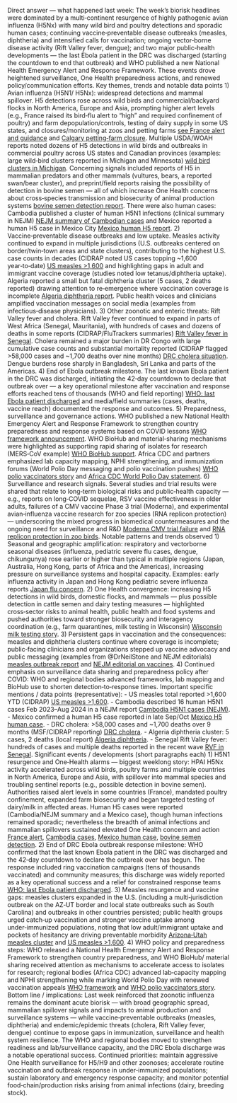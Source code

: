 Direct answer — what happened last week:  The week’s biorisk headlines were dominated by a multi‑continent resurgence of highly pathogenic avian influenza (H5Nx) with many wild bird and poultry detections and sporadic human cases; continuing vaccine‑preventable disease outbreaks (measles, diphtheria) and intensified calls for vaccination; ongoing vector‑borne disease activity (Rift Valley fever, dengue); and two major public‑health developments — the last Ebola patient in the DRC was discharged (starting the countdown to end that outbreak) and WHO published a new National Health Emergency Alert and Response Framework. These events drove heightened surveillance, One Health preparedness actions, and renewed policy/communication efforts. Key themes, trends and notable data points 1) Avian influenza (H5N1/ H5Nx): widespread detections and mammal spillover. H5 detections rose across wild birds and commercial/backyard flocks in North America, Europe and Asia, prompting higher alert levels (e.g., France raised its bird‑flu alert to “high” and required confinement of poultry) and farm depopulation/controls, testing of dairy supply in some US states, and closures/monitoring at zoos and petting farms [see France alert and guidance](https://x.com/FluTrackers/status/1980607452547612971) and [Calgary petting‑farm closure](https://x.com/FluTrackers/status/1980244803616190679). Multiple USDA/WOAH reports noted dozens of H5 detections in wild birds and outbreaks in commercial poultry across US states and Canadian provinces (examples: large wild‑bird clusters reported in Michigan and Minnesota) [wild bird clusters in Michigan](https://x.com/FluTrackers/status/1981353239103599057). Concerning signals included reports of H5 in mammalian predators and other mammals (vultures, bears, a reported swan/bear cluster), and preprint/field reports raising the possibility of detection in bovine semen — all of which increase One Health concerns about cross‑species transmission and biosecurity of animal production systems [bovine semen detection report](https://x.com/FluTrackers/status/1979627152967647626). There were also human cases: Cambodia published a cluster of human H5N1 infections (clinical summary in NEJM) [NEJM summary of Cambodian cases](https://x.com/NEJM/status/1981722588490711313) and Mexico reported a human H5 case in Mexico City [Mexico human H5 report](https://x.com/FluTrackers/status/1979664738327154982). 2) Vaccine‑preventable disease outbreaks and low uptake. Measles activity continued to expand in multiple jurisdictions (U.S. outbreaks centered on border/twin‑town areas and state clusters), contributing to the highest U.S. case counts in decades (CIDRAP noted US cases topping ~1,600 year‑to‑date) [US measles >1,600](https://x.com/CIDRAP/status/1981091631920013775) and highlighting gaps in adult and immigrant vaccine coverage (studies noted low tetanus/diphtheria uptake). Algeria reported a small but fatal diphtheria cluster (5 cases, 2 deaths reported) drawing attention to re‑emergence where vaccination coverage is incomplete [Algeria diphtheria report](https://x.com/FluTrackers/status/1980305310767333873). Public health voices and clinicians amplified vaccination messages on social media (examples from infectious‑disease physicians). 3) Other zoonotic and enteric threats: Rift Valley fever and cholera. Rift Valley fever continued to expand in parts of West Africa (Senegal, Mauritania), with hundreds of cases and dozens of deaths in some reports (CIDRAP/FluTrackers summaries) [Rift Valley fever in Senegal](https://x.com/FluTrackers/status/1980245547589267846). Cholera remained a major burden in DR Congo with large cumulative case counts and substantial mortality reported (CIDRAP flagged >58,000 cases and ~1,700 deaths over nine months) [DRC cholera situation](https://x.com/CIDRAP/status/1981787008675480065). Dengue burdens rose sharply in Bangladesh, Sri Lanka and parts of the Americas. 4) End of Ebola outbreak milestone. The last known Ebola patient in the DRC was discharged, initiating the 42‑day countdown to declare that outbreak over — a key operational milestone after vaccination and response efforts reached tens of thousands (WHO and field reporting) [WHO: last Ebola patient discharged](https://x.com/WHO/status/1979895589577068840) and media/field summaries (cases, deaths, vaccine reach) documented the response and outcomes. 5) Preparedness, surveillance and governance actions. WHO published a new National Health Emergency Alert and Response Framework to strengthen country preparedness and response systems based on COVID lessons [WHO framework announcement](https://x.com/WHO/status/1981351992006946985). WHO BioHub and material‑sharing mechanisms were highlighted as supporting rapid sharing of isolates for research (MERS‑CoV example) [WHO BioHub support](https://x.com/mvankerkhove/status/1981342566701551859). Africa CDC and partners emphasized lab capacity mapping, NPHI strengthening, and immunization forums (World Polio Day messaging and polio vaccination pushes) [WHO polio vaccinators story](https://x.com/WHO/status/1982009239338983906) and [Africa CDC World Polio Day statement](https://x.com/AfricaCDC/status/1981707287400939542). 6) Surveillance and research signals. Several studies and trial results were shared that relate to long‑term biological risks and public‑health capacity — e.g., reports on long‑COVID sequelae, RSV vaccine effectiveness in older adults, failures of a CMV vaccine Phase 3 trial (Moderna), and experimental avian‑influenza vaccine research for zoo species (RNA replicon protection) — underscoring the mixed progress in biomedical countermeasures and the ongoing need for surveillance and R&D [Moderna CMV trial failure](https://x.com/statnews/status/1981364767441736056) and [RNA replicon protection in zoo birds](https://x.com/FluTrackers/status/1980448885496823925). Notable patterns and trends observed 1) Seasonal and geographic amplification: respiratory and vectorborne seasonal diseases (influenza, pediatric severe flu cases, dengue, chikungunya) rose earlier or higher than typical in multiple regions (Japan, Australia, Hong Kong, parts of Africa and the Americas), increasing pressure on surveillance systems and hospital capacity. Examples: early influenza activity in Japan and Hong Kong pediatric severe influenza reports [Japan flu concern](https://x.com/FluTrackers/status/1980728436013383728). 2) One Health convergence: increasing H5 detections in wild birds, domestic flocks, and mammals — plus possible detection in cattle semen and dairy testing measures — highlighted cross‑sector risks to animal health, public health and food systems and pushed authorities toward stronger biosecurity and interagency coordination (e.g., farm quarantines, milk testing in Wisconsin) [Wisconsin milk testing story](https://x.com/FluTrackers/status/1981793097014292724). 3) Persistent gaps in vaccination and the consequences: measles and diphtheria clusters continue where coverage is incomplete; public‑facing clinicians and organizations stepped up vaccine advocacy and public messaging (examples from @DrNeilStone and NEJM editorials) [measles outbreak report](https://x.com/CIDRAP/status/1981797196451201037) and [NEJM editorial on vaccines](https://x.com/NEJM/status/1980680651474125162). 4) Continued emphasis on surveillance data sharing and preparedness policy after COVID: WHO and regional bodies advanced frameworks, lab mapping and BioHub use to shorten detection‑to‑response times. Important specific mentions / data points (representative): - US measles total reported >1,600 YTD (CIDRAP) [US measles >1,600](https://x.com/CIDRAP/status/1981091631920013775). - Cambodia described 16 human H5N1 cases Feb 2023–Aug 2024 in a NEJM report [Cambodia H5N1 cases (NEJM)](https://x.com/NEJM/status/1981722588490711313). - Mexico confirmed a human H5 case reported in late Sep/Oct [Mexico H5 human case](https://x.com/FluTrackers/status/1979664738327154982). - DRC cholera: >58,000 cases and ~1,700 deaths over 9 months (MSF/CIDRAP reporting) [DRC cholera](https://x.com/CIDRAP/status/1981787008675480065). - Algeria diphtheria cluster: 5 cases, 2 deaths (local report) [Algeria diphtheria](https://x.com/FluTrackers/status/1980305310767333873). - Senegal Rift Valley fever: hundreds of cases and multiple deaths reported in the recent wave [RVF in Senegal](https://x.com/FluTrackers/status/1980245547589267846). Significant events / developments (short paragraphs each) 1) H5N1 resurgence and One‑Health alarms — biggest weeklong story: HPAI H5Nx activity accelerated across wild birds, poultry farms and multiple countries in North America, Europe and Asia, with spillover into mammal species and troubling sentinel reports (e.g., possible detection in bovine semen). Authorities raised alert levels in some countries (France), mandated poultry confinement, expanded farm biosecurity and began targeted testing of dairy/milk in affected areas. Human H5 cases were reported (Cambodia/NEJM summary and a Mexico case), though human infections remained sporadic; nevertheless the breadth of animal infections and mammalian spillovers sustained elevated One Health concern and action [France alert](https://x.com/FluTrackers/status/1980607452547612971), [Cambodia cases](https://x.com/NEJM/status/1981722588490711313), [Mexico human case](https://x.com/FluTrackers/status/1979664738327154982), [bovine semen detection](https://x.com/FluTrackers/status/1979627152967647626). 2) End of DRC Ebola outbreak response milestone: WHO confirmed that the last known Ebola patient in the DRC was discharged and the 42‑day countdown to declare the outbreak over has begun. The response included ring vaccination campaigns (tens of thousands vaccinated) and community measures; this discharge was widely reported as a key operational success and a relief for constrained response teams [WHO: last Ebola patient discharged](https://x.com/WHO/status/1979895589577068840). 3) Measles resurgence and vaccine gaps: measles clusters expanded in the U.S. (including a multi‑jurisdiction outbreak on the AZ‑UT border and local state outbreaks such as South Carolina) and outbreaks in other countries persisted; public health groups urged catch‑up vaccination and stronger vaccine uptake among under‑immunized populations, noting that low adult/immigrant uptake and pockets of hesitancy are driving preventable morbidity [Arizona‑Utah measles cluster](https://x.com/CIDRAP/status/1981797196451201037) and [US measles >1,600](https://x.com/CIDRAP/status/1981091631920013775). 4) WHO policy and preparedness steps: WHO released a National Health Emergency Alert and Response Framework to strengthen country preparedness, and WHO BioHub/ material sharing received attention as mechanisms to accelerate access to isolates for research; regional bodies (Africa CDC) advanced lab‑capacity mapping and NPHI strengthening while marking World Polio Day with renewed vaccination appeals [WHO framework](https://x.com/WHO/status/1981351992006946985) and [WHO polio vaccinators story](https://x.com/WHO/status/1982009239338983906). Bottom line / implications: Last week reinforced that zoonotic influenza remains the dominant acute biorisk — with broad geographic spread, mammalian spillover signals and impacts to animal production and surveillance systems — while vaccine‑preventable outbreaks (measles, diphtheria) and endemic/epidemic threats (cholera, Rift Valley fever, dengue) continue to expose gaps in immunization, surveillance and health system resilience. The WHO and regional bodies moved to strengthen readiness and lab/surveillance capacity, and the DRC Ebola discharge was a notable operational success. Continued priorities: maintain aggressive One Health surveillance for H5/H9 and other zoonoses; accelerate routine vaccination and outbreak response in under‑immunized populations; sustain laboratory and emergency response capacity; and monitor potential food‑chain/production risks arising from animal infections (dairy, breeding stock).
